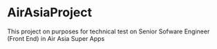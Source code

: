 # AirAsiaProject
This project on purposes for technical test on Senior Sofware Engineer (Front End) in Air Asia Super Apps 
